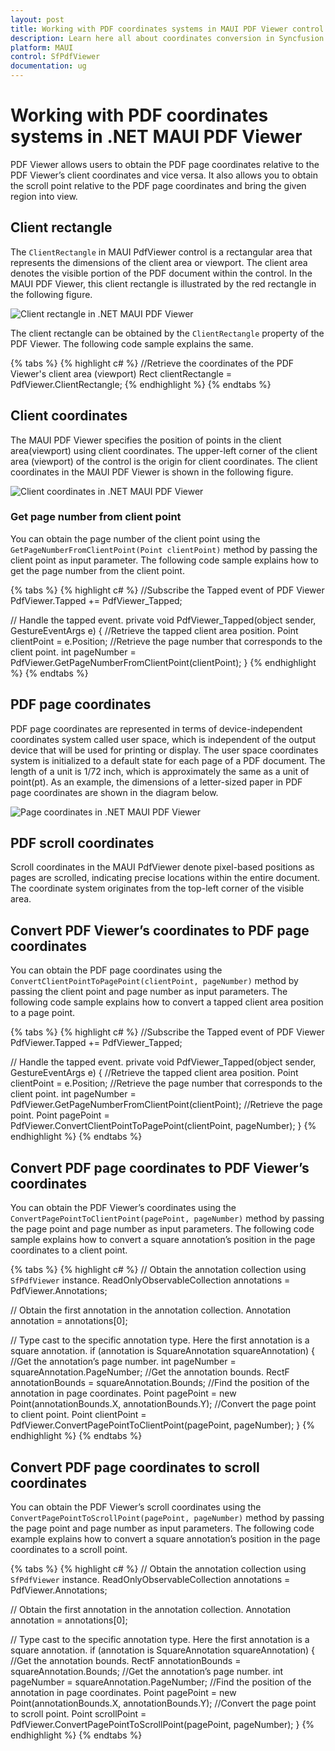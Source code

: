 ```yaml
---
layout: post
title: Working with PDF coordinates systems in MAUI PDF Viewer control
description: Learn here all about coordinates conversion in Syncfusion .NET MAUI PDF Viewer (SfPdfViewer) control. 
platform: MAUI
control: SfPdfViewer
documentation: ug
---
```


# Working with PDF coordinates systems in .NET MAUI PDF Viewer

PDF Viewer allows users to obtain the PDF page coordinates relative to the PDF Viewer’s client coordinates and vice versa. It also allows you to obtain the scroll point relative to the PDF page coordinates and bring the given region into view.

## Client rectangle

The `ClientRectangle` in MAUI PdfViewer control is  a rectangular area that represents the dimensions of the client area or viewport. The client area denotes the visible portion of the PDF document within the control. In the MAUI PDF Viewer, this client rectangle is illustrated by the red rectangle in the following figure.

![Client rectangle in .NET MAUI PDF Viewer](Images\Coordinates-Conversion\Client-Rectangle.png)

The client rectangle can be obtained by the `ClientRectangle` property of the PDF Viewer. The following code sample explains the same.

{% tabs %}
{% highlight c# %}
//Retrieve the coordinates of the PDF Viewer's client area (viewport)
Rect clientRectangle = PdfViewer.ClientRectangle;
{% endhighlight %}
{% endtabs %}

## Client coordinates

The MAUI PDF Viewer specifies the position of points in the client area(viewport) using client coordinates. The upper-left corner of the client area (viewport) of the control is the origin for client coordinates. The client coordinates in the MAUI PDF Viewer is shown in the following figure.

![Client coordinates in .NET MAUI PDF Viewer](Images\Coordinates-Conversion\Client-Coordinates.png)

### Get page number from client point

You can obtain the page number of the client point using the `GetPageNumberFromClientPoint(Point clientPoint)` method by passing the client point as input parameter. The following code sample explains how to get the page number from the client point.

{% tabs %}
{% highlight c# %}
//Subscribe the Tapped event of PDF Viewer
PdfViewer.Tapped += PdfViewer_Tapped;  
 
// Handle the tapped event.
private void PdfViewer_Tapped(object sender, GestureEventArgs e)
{
    //Retrieve the tapped client area position.
    Point clientPoint = e.Position;
    //Retrieve the page number that corresponds to the client point.
    int pageNumber = PdfViewer.GetPageNumberFromClientPoint(clientPoint);
}
{% endhighlight %}
{% endtabs %}

## PDF page coordinates

PDF page coordinates are represented in terms of device-independent coordinates system called user space, which is independent of the output device that will be used for printing or display. The user space coordinates system is initialized to a default state for each page of a PDF document. The length of a unit is 1/72 inch, which is approximately the same as a unit of point(pt). As an example, the dimensions of a letter-sized paper in PDF page coordinates are shown in the diagram below.

![Page coordinates in .NET MAUI PDF Viewer](Images\Coordinates-Conversion\Page-Coordinates.png)

## PDF scroll coordinates

Scroll coordinates in the MAUI PdfViewer denote pixel-based positions as pages are scrolled, indicating precise locations within the entire document. The coordinate system originates from the top-left corner of the visible area.

## Convert PDF Viewer’s coordinates to PDF page coordinates

You can obtain the PDF page coordinates using the `ConvertClientPointToPagePoint(clientPoint, pageNumber)` method by passing the client point and page number as input parameters. The following code sample explains how to convert a tapped client area position to a page point.

{% tabs %}
{% highlight c# %}
//Subscribe the Tapped event of PDF Viewer
PdfViewer.Tapped += PdfViewer_Tapped;
 
// Handle the tapped event.
private void PdfViewer_Tapped(object sender, GestureEventArgs e)
{
    //Retrieve the tapped client area position.
    Point clientPoint = e.Position;
    //Retrieve the page number that corresponds to the client point.
    int pageNumber = PdfViewer.GetPageNumberFromClientPoint(clientPoint);
    //Retrieve the page point.
    Point pagePoint = PdfViewer.ConvertClientPointToPagePoint(clientPoint, pageNumber);
}
{% endhighlight %}
{% endtabs %}

## Convert PDF page coordinates to PDF Viewer’s coordinates

You can obtain the PDF Viewer’s coordinates using the `ConvertPagePointToClientPoint(pagePoint, pageNumber)` method by passing the page point and page number as input parameters. The following code sample explains how to convert a square annotation’s position in the page coordinates to a client point.

{% tabs %}
{% highlight c# %}
// Obtain the annotation collection using `SfPdfViewer` instance.
ReadOnlyObservableCollection<Annotation> annotations = PdfViewer.Annotations;

// Obtain the first annotation in the annotation collection.
Annotation annotation = annotations[0];

// Type cast to the specific annotation type. Here the first annotation is a square annotation.
if (annotation is SquareAnnotation squareAnnotation)
{
    //Get the annotation’s page number.
    int pageNumber = squareAnnotation.PageNumber;
    //Get the annotation bounds.
    RectF annotationBounds = squareAnnotation.Bounds;
    //Find the position of the annotation in page coordinates.
    Point pagePoint = new Point(annotationBounds.X, annotationBounds.Y);
    //Convert the page point to client point.
    Point clientPoint = PdfViewer.ConvertPagePointToClientPoint(pagePoint, pageNumber);
}
{% endhighlight %}
{% endtabs %}

## Convert PDF page coordinates to scroll coordinates

You can obtain the PDF Viewer’s scroll coordinates using the `ConvertPagePointToScrollPoint(pagePoint, pageNumber)` method by passing the page point and page number as input parameters. The following code example explains how to convert a square annotation’s position in the page coordinates to a scroll point.

{% tabs %}
{% highlight c# %}
// Obtain the annotation collection using `SfPdfViewer` instance.
ReadOnlyObservableCollection<Annotation> annotations = PdfViewer.Annotations;

// Obtain the first annotation in the annotation collection.
Annotation annotation = annotations[0];

// Type cast to the specific annotation type. Here the first annotation is a square annotation.
if (annotation is SquareAnnotation squareAnnotation)
{
    //Get the annotation bounds.
    RectF annotationBounds = squareAnnotation.Bounds;
    //Get the annotation’s page number.
    int pageNumber = squareAnnotation.PageNumber;
    //Find the position of the annotation in page coordinates.
    Point pagePoint = new Point(annotationBounds.X, annotationBounds.Y);
    //Convert the page point to scroll point.
    Point scrollPoint = PdfViewer.ConvertPagePointToScrollPoint(pagePoint, pageNumber);
}
{% endhighlight %}
{% endtabs %}